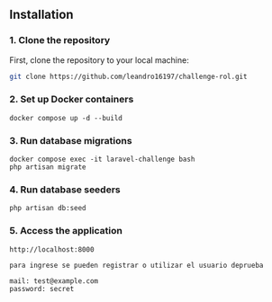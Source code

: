 ## Installation

### 1. Clone the repository
First, clone the repository to your local machine:

```bash
git clone https://github.com/leandro16197/challenge-rol.git

```
### 2. Set up Docker containers
    docker compose up -d --build
### 3. Run database migrations
    docker compose exec -it laravel-challenge bash
    php artisan migrate
### 4. Run database seeders 
    php artisan db:seed
### 5. Access the application
    http://localhost:8000

    para ingrese se pueden registrar o utilizar el usuario deprueba 

    mail: test@example.com
    password: secret
